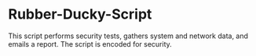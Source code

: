 # Rubber-Ducky-Script
This script performs security tests, gathers system and network data, and emails a report. The script is encoded for security.
